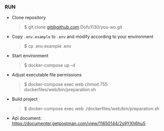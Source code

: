 ### RUN

- Clone repository
  > $ git clone git@github.com:Dofu1130/you-wo.git

- Copy `.env.example` to `.env` and modify according to your environment
  >$ cp .env.example .env

- Start environment
  > $ docker-compose up -d

- Adjust executable file permissions
  > $ docker-compose exec web chmod 755 dockerfiles/web/bin/preparation.sh

- Build project
  > $ docker-compose exec web ./dockerfiles/web/bin/preparation.sh
  
- Api document:
  https://documenter.getpostman.com/view/11650144/2s9YXh6hu5


